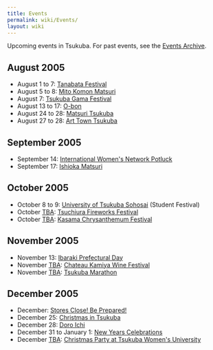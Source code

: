 ```yaml
---
title: Events
permalink: wiki/Events/
layout: wiki
---
```


Upcoming events in Tsukuba. For past events, see the [Events
Archive](/wiki/Events_Archive "wikilink").

August 2005
-----------

-   August 1 to 7: [Tanabata Festival](/wiki/Tanabata_Festival "wikilink")
-   August 5 to 8: [Mito Komon Matsuri](/wiki/Mito_Komon_Matsuri "wikilink")
-   August 7: [Tsukuba Gama Festival](/wiki/Tsukuba_Gama_Festival "wikilink")
-   August 13 to 17: [O-bon](/wiki/O-bon "wikilink")
-   August 24 to 28: [Matsuri Tsukuba](/wiki/Matsuri_Tsukuba "wikilink")
-   August 27 to 28: [Art Town Tsukuba](/wiki/Art_Town_Tsukuba "wikilink")

September 2005
--------------

-   September 14: [International Women's Network
    Potluck](/wiki/International_Women's_Network_Potluck "wikilink")
-   September 17: [Ishioka Matsuri](/wiki/Ishioka_Matsuri "wikilink")

October 2005
------------

-   October 8 to 9: [University of Tsukuba
    Sohosai](/wiki/University_of_Tsukuba_Sohosai "wikilink") (Student
    Festival)
-   October [TBA](/wiki/TBA "wikilink"): [Tsuchiura Fireworks
    Festival](/wiki/Tsuchiura_Fireworks_Festival "wikilink")
-   October [TBA](/wiki/TBA "wikilink"): [Kasama Chrysanthemum
    Festival](/wiki/Kasama_Chrysanthemum_Festival "wikilink")

November 2005
-------------

-   November 13: [Ibaraki Prefectural
    Day](/wiki/Ibaraki_Prefectural_Day "wikilink")
-   November [TBA](/wiki/TBA "wikilink"): [Chateau Kamiya Wine
    Festival](/wiki/Chateau_Kamiya_Wine_Festival "wikilink")
-   November [TBA](/wiki/TBA "wikilink"): [Tsukuba
    Marathon](/wiki/Tsukuba_Marathon "wikilink")

December 2005
-------------

-   December: [Stores Close! Be
    Prepared!](/wiki/Stores_Close!_Be_Prepared! "wikilink")
-   December 25: [Christmas in Tsukuba](/wiki/Christmas_in_Tsukuba "wikilink")
-   December 28: [Doro Ichi](/wiki/Doro_Ichi "wikilink")
-   December 31 to January 1: [New Years
    Celebrations](/wiki/New_Years_Celebrations "wikilink")
-   December [TBA](/wiki/TBA "wikilink"): [Christmas Party at Tsukuba Women's
    University](/wiki/Christmas_Party_at_Tsukuba_Women's_University "wikilink")

